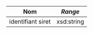 | **Nom**           | ***Range*** |
| ----------------- | ----------- |
| identifiant siret | xsd:string  |